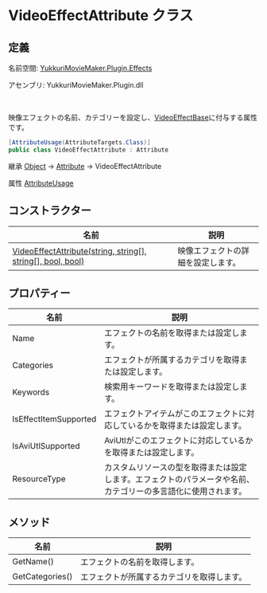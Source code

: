 # VideoEffectAttribute クラス

## 定義

名前空間: [YukkuriMovieMaker.Plugin.Effects](..)

アセンブリ: YukkuriMovieMaker.Plugin.dll

<br/>

映像エフェクトの名前、カテゴリーを設定し、[VideoEffectBase](../VideoEffectBase)に付与する属性です。

```csharp
[AttributeUsage(AttributeTargets.Class)]  
public class VideoEffectAttribute : Attribute
```

継承 [Object](https://learn.microsoft.com/ja-jp/dotnet/api/system.object) → [Attribute](https://learn.microsoft.com/ja-jp/dotnet/api/system.attribute) → VideoEffectAttribute

属性 [AttributeUsage](https://learn.microsoft.com/ja-jp/dotnet/api/system.attributeusageattribute)

## コンストラクター

| 名前                                                                             | 説明                |
| ------------------------------------------------------------------------------ | ----------------- |
| [VideoEffectAttribute(string, string[], string[], bool, bool)](./constructor) | 映像エフェクトの詳細を設定します。 |

## プロパティー

| 名前                    | 説明                                                      |
| --------------------- | ------------------------------------------------------- |
| Name                  | エフェクトの名前を取得または設定します。                                    |
| Categories            | エフェクトが所属するカテゴリを取得または設定します。                              |
| Keywords              | 検索用キーワードを取得または設定します。                                    |
| IsEffectItemSupported | エフェクトアイテムがこのエフェクトに対応しているかを取得または設定します。                   |
| IsAviUtlSupported     | AviUtlがこのエフェクトに対応しているかを取得または設定します。                      |
| ResourceType          | カスタムリソースの型を取得または設定します。エフェクトのパラメータや名前、カテゴリーの多言語化に使用されます。 |

## メソッド
| 名前              | 説明                    |
| --------------- | --------------------- |
| GetName()       | エフェクトの名前を取得します。       |
| GetCategories() | エフェクトが所属するカテゴリを取得します。 |
